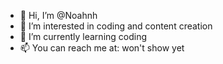 - 👋 Hi, I’m @Noahnh
- 👀 I’m interested in coding and content creation
- 🌱 I’m currently learning coding
- 📫 You can reach me at: won't show yet

<!---
Noahnh/Noahnh is a ✨ special ✨ repository because its `README.md` (this file) appears on your GitHub profile.
You can click the Preview link to take a look at your changes.
--->
